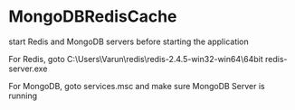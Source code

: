 # MongoDBRedisCache

start Redis and MongoDB servers before starting the application

For Redis, goto
C:\Users\Varun\redis\redis-2.4.5-win32-win64\64bit
redis-server.exe

For MongoDB,
goto services.msc and make sure MongoDB Server is running
